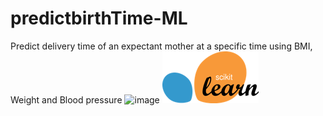# predictbirthTime-ML
Predict delivery time of an expectant mother at a specific time using BMI, Weight and Blood pressure
![image](https://user-images.githubusercontent.com/63300475/193267094-570554ab-8ed6-4f5f-b4d5-5eaf8af4de1d.png)
![Scikit Learn](https://github.com/tiprock-network/predictbirthTime-ML/blob/main/sklearn.png?raw=true)
